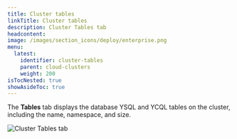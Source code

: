 ```yaml
---
title: Cluster tables
linkTitle: Cluster tables
description: Cluster Tables tab
headcontent:
image: /images/section_icons/deploy/enterprise.png
menu:
  latest:
    identifier: cluster-tables
    parent: cloud-clusters
    weight: 200
isTocNested: true
showAsideToc: true
---
```


The **Tables** tab displays the database YSQL and YCQL tables on the cluster, including the name, namespace, and size.

![Cluster Tables tab](/images/yb-cloud/cloud-clusters-tables.png)
